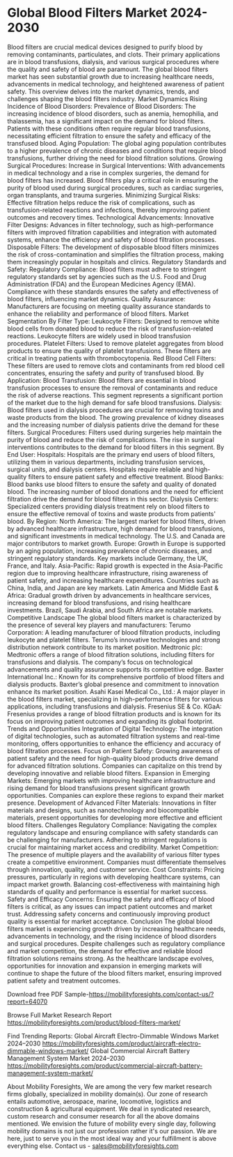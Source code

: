 # Global Blood Filters Market 2024-2030
Blood filters are crucial medical devices designed to purify blood by removing contaminants, particulates, and clots. Their primary applications are in blood transfusions, dialysis, and various surgical procedures where the quality and safety of blood are paramount. The global blood filters market has seen substantial growth due to increasing healthcare needs, advancements in medical technology, and heightened awareness of patient safety. This overview delves into the market dynamics, trends, and challenges shaping the blood filters industry.
Market Dynamics
Rising Incidence of Blood Disorders:
Prevalence of Blood Disorders: The increasing incidence of blood disorders, such as anemia, hemophilia, and thalassemia, has a significant impact on the demand for blood filters. Patients with these conditions often require regular blood transfusions, necessitating efficient filtration to ensure the safety and efficacy of the transfused blood.
Aging Population: The global aging population contributes to a higher prevalence of chronic diseases and conditions that require blood transfusions, further driving the need for blood filtration solutions.
Growing Surgical Procedures:
Increase in Surgical Interventions: With advancements in medical technology and a rise in complex surgeries, the demand for blood filters has increased. Blood filters play a critical role in ensuring the purity of blood used during surgical procedures, such as cardiac surgeries, organ transplants, and trauma surgeries.
Minimizing Surgical Risks: Effective filtration helps reduce the risk of complications, such as transfusion-related reactions and infections, thereby improving patient outcomes and recovery times.
Technological Advancements:
Innovative Filter Designs: Advances in filter technology, such as high-performance filters with improved filtration capabilities and integration with automated systems, enhance the efficiency and safety of blood filtration processes.
Disposable Filters: The development of disposable blood filters minimizes the risk of cross-contamination and simplifies the filtration process, making them increasingly popular in hospitals and clinics.
Regulatory Standards and Safety:
Regulatory Compliance: Blood filters must adhere to stringent regulatory standards set by agencies such as the U.S. Food and Drug Administration (FDA) and the European Medicines Agency (EMA). Compliance with these standards ensures the safety and effectiveness of blood filters, influencing market dynamics.
Quality Assurance: Manufacturers are focusing on meeting quality assurance standards to enhance the reliability and performance of blood filters.
Market Segmentation
By Filter Type:
Leukocyte Filters: Designed to remove white blood cells from donated blood to reduce the risk of transfusion-related reactions. Leukocyte filters are widely used in blood transfusion procedures.
Platelet Filters: Used to remove platelet aggregates from blood products to ensure the quality of platelet transfusions. These filters are critical in treating patients with thrombocytopenia.
Red Blood Cell Filters: These filters are used to remove clots and contaminants from red blood cell concentrates, ensuring the safety and purity of transfused blood.
By Application:
Blood Transfusion: Blood filters are essential in blood transfusion processes to ensure the removal of contaminants and reduce the risk of adverse reactions. This segment represents a significant portion of the market due to the high demand for safe blood transfusions.
Dialysis: Blood filters used in dialysis procedures are crucial for removing toxins and waste products from the blood. The growing prevalence of kidney diseases and the increasing number of dialysis patients drive the demand for these filters.
Surgical Procedures: Filters used during surgeries help maintain the purity of blood and reduce the risk of complications. The rise in surgical interventions contributes to the demand for blood filters in this segment.
By End User:
Hospitals: Hospitals are the primary end users of blood filters, utilizing them in various departments, including transfusion services, surgical units, and dialysis centers. Hospitals require reliable and high-quality filters to ensure patient safety and effective treatment.
Blood Banks: Blood banks use blood filters to ensure the safety and quality of donated blood. The increasing number of blood donations and the need for efficient filtration drive the demand for blood filters in this sector.
Dialysis Centers: Specialized centers providing dialysis treatment rely on blood filters to ensure the effective removal of toxins and waste products from patients' blood.
By Region:
North America: The largest market for blood filters, driven by advanced healthcare infrastructure, high demand for blood transfusions, and significant investments in medical technology. The U.S. and Canada are major contributors to market growth.
Europe: Growth in Europe is supported by an aging population, increasing prevalence of chronic diseases, and stringent regulatory standards. Key markets include Germany, the UK, France, and Italy.
Asia-Pacific: Rapid growth is expected in the Asia-Pacific region due to improving healthcare infrastructure, rising awareness of patient safety, and increasing healthcare expenditures. Countries such as China, India, and Japan are key markets.
Latin America and Middle East & Africa: Gradual growth driven by advancements in healthcare services, increasing demand for blood transfusions, and rising healthcare investments. Brazil, Saudi Arabia, and South Africa are notable markets.
Competitive Landscape
The global blood filters market is characterized by the presence of several key players and manufacturers:
Terumo Corporation: A leading manufacturer of blood filtration products, including leukocyte and platelet filters. Terumo’s innovative technologies and strong distribution network contribute to its market position.
Medtronic plc: Medtronic offers a range of blood filtration solutions, including filters for transfusions and dialysis. The company’s focus on technological advancements and quality assurance supports its competitive edge.
Baxter International Inc.: Known for its comprehensive portfolio of blood filters and dialysis products. Baxter’s global presence and commitment to innovation enhance its market position.
Asahi Kasei Medical Co., Ltd.: A major player in the blood filters market, specializing in high-performance filters for various applications, including transfusions and dialysis.
Fresenius SE & Co. KGaA: Fresenius provides a range of blood filtration products and is known for its focus on improving patient outcomes and expanding its global footprint.
Trends and Opportunities
Integration of Digital Technology: The integration of digital technologies, such as automated filtration systems and real-time monitoring, offers opportunities to enhance the efficiency and accuracy of blood filtration processes.
Focus on Patient Safety: Growing awareness of patient safety and the need for high-quality blood products drive demand for advanced filtration solutions. Companies can capitalize on this trend by developing innovative and reliable blood filters.
Expansion in Emerging Markets: Emerging markets with improving healthcare infrastructure and rising demand for blood transfusions present significant growth opportunities. Companies can explore these regions to expand their market presence.
Development of Advanced Filter Materials: Innovations in filter materials and designs, such as nanotechnology and biocompatible materials, present opportunities for developing more effective and efficient blood filters.
Challenges
Regulatory Compliance: Navigating the complex regulatory landscape and ensuring compliance with safety standards can be challenging for manufacturers. Adhering to stringent regulations is crucial for maintaining market access and credibility.
Market Competition: The presence of multiple players and the availability of various filter types create a competitive environment. Companies must differentiate themselves through innovation, quality, and customer service.
Cost Constraints: Pricing pressures, particularly in regions with developing healthcare systems, can impact market growth. Balancing cost-effectiveness with maintaining high standards of quality and performance is essential for market success.
Safety and Efficacy Concerns: Ensuring the safety and efficacy of blood filters is critical, as any issues can impact patient outcomes and market trust. Addressing safety concerns and continuously improving product quality is essential for market acceptance.
Conclusion
The global blood filters market is experiencing growth driven by increasing healthcare needs, advancements in technology, and the rising incidence of blood disorders and surgical procedures. Despite challenges such as regulatory compliance and market competition, the demand for effective and reliable blood filtration solutions remains strong. As the healthcare landscape evolves, opportunities for innovation and expansion in emerging markets will continue to shape the future of the blood filters market, ensuring improved patient safety and treatment outcomes.


Download free PDF Sample-https://mobilityforesights.com/contact-us/?report=64070


Browse Full Market Research Report 
https://mobilityforesights.com/product/blood-filters-market/

Find Trending Reports:
Global Aircraft Electro-Dimmable Windows Market 2024–2030
https://mobilityforesights.com/product/aircraft-electro-dimmable-windows-market/
Global Commercial Aircraft Battery Management System Market 2024–2030
https://mobilityforesights.com/product/commercial-aircraft-battery-management-system-market/




About Mobility Foresights,
We are among the very few market research firms globally, specialized in mobility domain(s). Our zone of research entails automotive, aerospace, marine, locomotive, logistics and construction & agricultural equipment. We deal in syndicated research, custom research and consumer research for all the above domains mentioned.
We envision the future of mobility every single day, following mobility domains is not just our profession rather it's our passion. We are here, just to serve you in the most ideal way and your fulfillment is above everything else. Contact us -  sales@mobilityforesights.com

